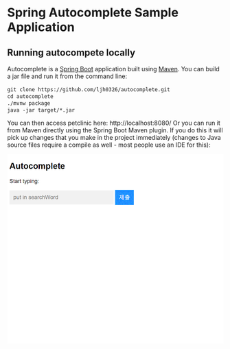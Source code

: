 # Spring Autocomplete Sample Application 

## Running autocompete locally
Autocomplete is a [Spring Boot](https://spring.io/guides/gs/spring-boot) application built using [Maven](https://spring.io/guides/gs/maven/). You can build a jar file and run it from the command line:


```
git clone https://github.com/ljh0326/autocomplete.git
cd autocomplete
./mvnw package
java -jar target/*.jar
```

You can then access petclinic here: http://localhost:8080/
Or you can run it from Maven directly using the Spring Boot Maven plugin. If you do this it will pick up changes that you make in the project immediately (changes to Java source files require a compile as well - most people use an IDE for this):

![](autocomplete.gif)


